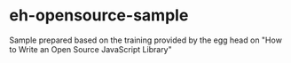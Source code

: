 # eh-opensource-sample
Sample prepared based on the training provided by the egg head on "How to Write an Open Source JavaScript Library"

